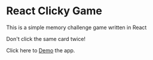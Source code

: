 # React Clicky Game
This is a simple memory challenge game written in React

Don't click the same card twice!

Click here to [Demo](https://radiant-bastion-64222.herokuapp.com/) the app.


